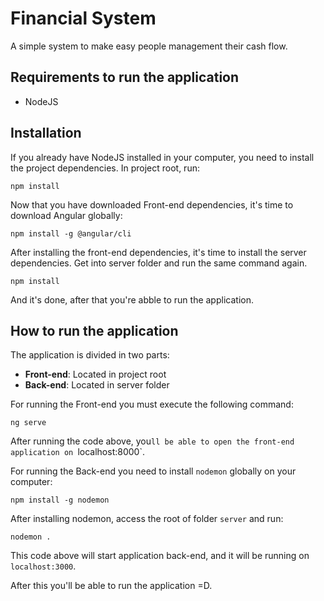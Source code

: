 #  Financial System 

A simple system to make easy people management their cash flow.

## Requirements to run the application

- NodeJS

## Installation

If you already have NodeJS installed in your computer, you need to install the project dependencies. In project root, run: 

```
npm install
```

Now that you have downloaded Front-end dependencies, it's time to download Angular globally:

```
npm install -g @angular/cli
```

After installing the front-end dependencies, it's time to install the server dependencies. Get into server folder and run the same command again.

```
npm install
``` 

And it's done, after that you're abble to run the application.

## How to run the application

The application is divided in two parts:

- **Front-end**: Located in project root
- **Back-end**: Located in server folder

For running the Front-end you must execute the following command:

```
ng serve
```

After running the code above, you`ll be able to open the front-end application on `localhost:8000`.

For running the Back-end you need to install `nodemon` globally on your computer:

```
npm install -g nodemon
```

After installing nodemon, access the root of folder `server` and run:

```
nodemon .
```

This code above will start application back-end, and it will be running on `localhost:3000`.

After this you'll be able to run the application =D.